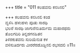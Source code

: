 +++
title = "011 ಕಲಹವನು ಕನಸಿನಲಿ"

+++
ಕಲಹವನು ಕನಸಿನಲಿ ಕಂಡ  
ವ್ವಳಿಸಿ ಹಳುಹಳು ಪೂತು ಸಾರಥಿ  
ಭಲರೆ ಸಾರಥಿ ಜಾಗುರೆನುತಿರ್ದುದು ಮಹಾರಥರು  
ತೊಲಗದಿರಿ ತಿನ್ನಡಗನಹಿತನ  
ತಿಳಿರಕುತವನು ಸುರಿಯೆನುತ ಕಳ  
ವಳಿಸುತಿರ್ದರು ವೀರರೆರಡೊಡ್ಡಿನಲಿ ರಭಸದಲಿ    ॥11॥